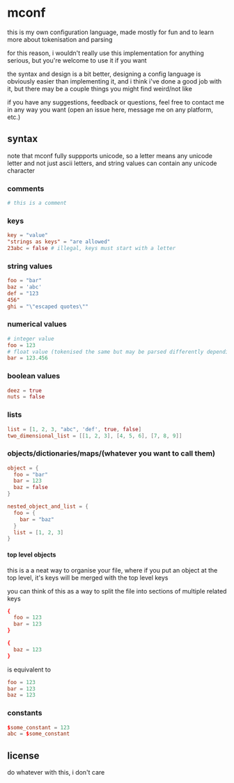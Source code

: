 # mconf

this is my own configuration language, made mostly for fun and to learn more about tokenisation and parsing

for this reason, i wouldn't really use this implementation for anything serious, but you're welcome to use it if you want

the syntax and design is a bit better, designing a config language is obviously easier than implementing it, and i think i've done a good job with it, but there may be a couple things you might find weird/not like

if you have any suggestions, feedback or questions, feel free to contact me in any way you want (open an issue here, message me on any platform, etc.)

## syntax

note that mconf fully suppports unicode, so a letter means any unicode letter and not just ascii letters, and string values can contain any unicode character

### comments

```conf
# this is a comment
```

### keys

```conf
key = "value"
"strings as keys" = "are allowed"
23abc = false # illegal, keys must start with a letter
```

### string values

```conf
foo = "bar"
baz = 'abc'
def = "123
456"
ghi = "\"escaped quotes\""
```

### numerical values

```conf
# integer value
foo = 123
# float value (tokenised the same but may be parsed differently depending on the target language)
bar = 123.456
```

### boolean values

```conf
deez = true
nuts = false
```

### lists

```conf
list = [1, 2, 3, "abc", 'def', true, false]
two_dimensional_list = [[1, 2, 3], [4, 5, 6], [7, 8, 9]]
```

### objects/dictionaries/maps/(whatever you want to call them)

```conf
object = {
  foo = "bar"
  bar = 123
  baz = false
}

nested_object_and_list = {
  foo = {
    bar = "baz"
  }
  list = [1, 2, 3]
}
```

#### top level objects

this is a a neat way to organise your file, where if you put an object at the top level, it's keys will be merged with the top level keys

you can think of this as a way to split the file into sections of multiple related keys

```conf
{
  foo = 123
  bar = 123
}

{
  baz = 123
}
```

is equivalent to

```conf
foo = 123
bar = 123
baz = 123
```

### constants

```conf
$some_constant = 123 
abc = $some_constant
```

## license

do whatever with this, i don't care
